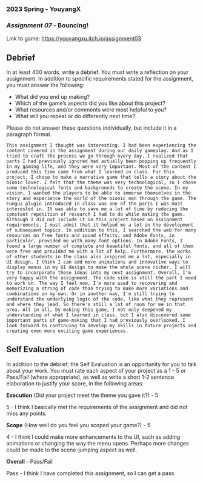 ### **2023 Spring** - YouyangX
### *Assignment 07* - Bouncing!
Link to game: https://youyangxu.itch.io/assignment03

## **Debrief**
In at least 400 words, write a debrief. You must write a reflection on your assignment. In addition to specific requirements stated for the assignment, you must answer the following:

- What did you end up making?
- Which of the game’s aspects did you like about this project?
- What resources and/or comments were most helpful to you?
- What will you repeat or do differently next time?

Please do not answer these questions individually, but include it in a paragraph format.

	This assignment I thought was interesting. I had been experiencing the content covered in the assignment during our daily gameplay. And as I tried to craft the process we go through every day, I realized that parts I had previously ignored had actually been popping up frequently in my gaming life, and they were very important. Most of the content I produced this time came from what I learned in class. For this project, I chose to make a narrative game that tells a story about the bionic lover. I felt that the theme was very technological, so I chose some technological fonts and backgrounds to create the scene. In my vision, I wanted the players to be able to immerse themselves in the story and experience the world of the bionic man through the game. The Fungus plugin introduced in class was one of the parts I was most interested in. It was able to save me a lot of time by reducing the constant repetition of research I had to do while making the game. Although I did not include it in this project based on assignment requirements, I must admit that it helped me a lot in the development of subsequent topics. In addition to this, I searched the web for many resources on free fonts and sound effects, and Adobe Fonts, in particular, provided me with many font options. In Adobe Fonts, I found a large number of complete and beautiful fonts, and all of them were free and provided me with a lot of help. Furthermore, the works of other students in the class also inspired me a lot, especially in UI design. I think I can add more animations and innovative ways to display menus in my UI design to make the whole scene richer. I will try to incorporate these ideas into my next assignment. Overall, I'm very happy with the assignment. The code side is still the part I need to work on. The way I feel now, I'm more used to recovering and memorizing a string of code than trying to make more variations and combinations on my own. Or in another way, I'm still trying to understand the underlying logic of the code, like what they represent and where they lead. So there's still a lot of room for me in that area. All in all, by making this game, I not only deepened my understanding of what I learned in class, but I also discovered some important parts of game-making that I had previously overlooked. I look forward to continuing to develop my skills in future projects and creating even more exciting game experiences. 
     

## **Self Evaluation**
In addition to the debrief, the Self Evaluation is an opportunity for you to talk about your work. You must rate each aspect of your project as a 1 - 5 or Pass/Fail (where appropriate), as well as write a short 1-2 sentence elaboration to justify your score, in the following areas:


**Execution** (Did your project meet the theme you gave it?) - 5

5 - I think I basically met the requirements of the assignment and did not miss any points.


**Scope** (How well do you feel you scoped your game?) - 5

4 - I think I could make more enhancements to the UI, such as adding animations or changing the way the menu opens. Perhaps more changes could be made to the scene-jumping aspect as well.


**Overall** - Pass/Fail

Pass - I think I have completed this assignment, so I can get a pass.
